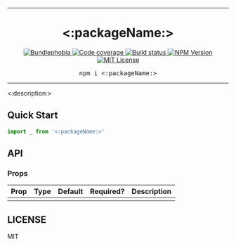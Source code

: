 <hr>
<div align="center">
  <h1 align="center">
    <:packageName:>
  </h1>
</div>

<p align="center">
  <a href="https://bundlephobia.com/result?p=<:packageName:>">
    <img alt="Bundlephobia" src="https://img.shields.io/bundlephobia/minzip/<:packageName:>?style=for-the-badge&labelColor=24292e">
  </a>
  <a aria-label="Code coverage report" href="https://codecov.io/gh/<:repo:>">
    <img alt="Code coverage" src="https://img.shields.io/codecov/c/gh/<:repo:>?style=for-the-badge&labelColor=24292e">
  </a>
  <a aria-label="Build status" href="https://travis-ci.org/<:repo:>">
    <img alt="Build status" src="https://img.shields.io/travis/<:repo:>?style=for-the-badge&labelColor=24292e">
  </a>
  <a aria-label="NPM version" href="https://www.npmjs.com/package/<:packageName:>">
    <img alt="NPM Version" src="https://img.shields.io/npm/v/<:packageName:>?style=for-the-badge&labelColor=24292e">
  </a>
  <a aria-label="License" href="https://jaredlunde.mit-license.org/">
    <img alt="MIT License" src="https://img.shields.io/npm/l/<:packageName:>?style=for-the-badge&labelColor=24292e">
  </a>
</p>

<pre align="center">npm i <:packageName:></pre>
<hr>

<:description:>

## Quick Start

```jsx harmony
import _ from '<:packageName:>'
```

## API

### Props

| Prop | Type | Default | Required? | Description |
| ---- | ---- | ------- | --------- | ----------- |
|      |      |         |           |             |

## LICENSE

MIT
